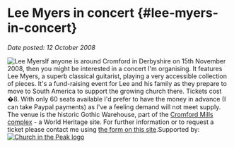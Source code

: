 # Lee Myers in concert {#lee-myers-in-concert}

_Date posted: 12 October 2008_

![Lee Myers](./assets/lee_myers_cut_350.jpg "Lee Myers")If anyone is around Cromford in Derbyshire on 15th November 2008, then you might be interested in a concert I'm organising. It features Lee Myers, a superb classical guitarist, playing a very accessible collection of pieces. It's a fund-raising event for Lee and his family as they prepare to move to South America to support the growing church there. Tickets cost �8\. With only 60 seats available I'd prefer to have the money in advance (I can take Paypal payments) as I've a feeling demand will not meet supply. The venue is the historic Gothic Warehouse, part of the [Cromford Mills complex](http://www.arkwrightsociety.org.uk/cromford/index.php) - a World Heritage site. For further information or to request a ticket please contact me using [the form on this site](http://www.learningconversations.co.uk/main/index.php?blog=5&disp=msgform&recipient_id=1).Supported by:[![Church in the Peak logo](./assets/citp_logo.jpg "Church in the Peak logo")](http://www.churchinthepeak.org.uk/)